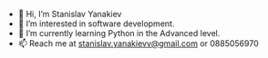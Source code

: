 - 👋 Hi, I’m Stanislav Yanakiev
- 👀 I’m interested in software development.
- 🌱 I’m currently learning Python in the Advanced level.
- 📫 Reach me at stanislav.yanakievv@gmail.com or 0885056970

